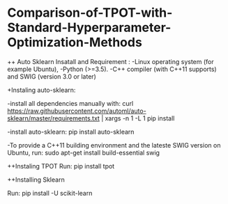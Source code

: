 # Comparison-of-TPOT-with-Standard-Hyperparameter-Optimization-Methods

++ Auto Sklearn Insatall and Requirement :
-Linux operating system (for example Ubuntu),
-Python (>=3.5).
-C++ compiler (with C++11 supports) and SWIG (version 3.0 or later)

+Instaling auto-sklearn:

-install all dependencies manually with:
curl https://raw.githubusercontent.com/automl/auto-sklearn/master/requirements.txt | xargs -n 1 -L 1 pip install

-install auto-sklearn:
pip install auto-sklearn

-To provide a C++11 building environment and the lateste SWIG version on Ubuntu, run:
sudo apt-get install build-essential swig

++Instaling TPOT
Run: pip install tpot

++Installing Sklearn

Run: pip install -U scikit-learn
